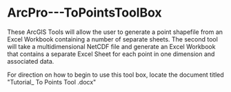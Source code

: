 # ArcPro---ToPointsToolBox
These ArcGIS Tools will allow the user to generate a point shapefile from an Excel Workbook containing a number of separate sheets. The second tool will take a multidimensional NetCDF file and generate an Excel Workbook that contains a separate Excel Sheet for each point in one dimension and associated data. 

For direction on how to begin to use this tool box, locate the document titled "Tutorial_ To Points Tool .docx"
